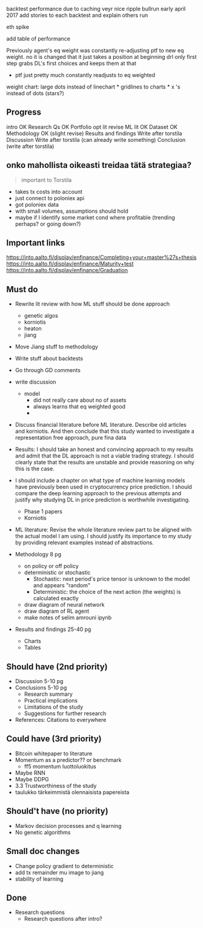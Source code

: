backtest performance due to caching veyr nice ripple bullrun early april 2017
add stories to each backtest and explain others run

eth spike


add table of performance

Previously agent's eq weight was constantly re-adjusting ptf to new eq weight. no it is changed that it just takes a position at beginning
drl only first step grabs DL's first choices and keeps them at that

* ptf just pretty much constantly readjusts to eq weighted


weight chart: large dots instead of linechart 
    * gridlines to charts
    * x 's instead of dots (stars?)


## Progress
intro OK
Research Qs OK
Portfolio opt lit revise
ML lit OK
Dataset OK
Methodology OK (slight revise)
Results and findings Write after torstila
Discussion Write after torstila (can already write something)
Conclusion (write after torstila)

## onko mahollista oikeasti treidaa tätä strategiaa?
> important to Torstila

* takes tx costs into account
* just connect to poloniex api
* got poloniex data
* with small volumes, assumptions should hold
* maybe if I identify some market cond where profitable (trending perhaps? or going down?)


## Important links
https://into.aalto.fi/display/enfinance/Completing+your+master%27s+thesis
https://into.aalto.fi/display/enfinance/Maturity+test
https://into.aalto.fi/display/enfinance/Graduation



## Must do

* Rewrite lit review with how ML stuff should be done approach
    * genetic algos
    * korniotis
    * heaton
    * jiang
* Move Jiang stuff to methodology
* Write stuff about backtests
* Go through GD comments
* write discussion
    * model
        * did not really care about no of assets 
        * always learns that eq weighted good
        * 


* Discuss financial literature before ML literature. Describe old articles and korniotis. And then conclude that this study wanted to investigate a representation free approach, pure fina data

* Results: I should take an honest and convincing approach to my results and admit that the DL approach is not a viable trading strategy. I should clearly state that the results are unstable and provide reasoning on why this is the case.

* I should include a chapter on what type of machine learning models have previously been used in cryptocurrency price prediction. I should compare the deep learning approach to the previous attempts and justify why studying DL in price prediction is worthwhile investigating.
    * Phase 1 papers
    * Korniotis

* ML literature: Revise the whole literature review part to be aligned with the actual model I am using. I should justify its importance to my study by providing relevant examples instead of abstractions.



* Methodology 8 pg
    * on policy or off policy
    * deterministic or stochastic
        * Stochastic: next period's price tensor is unknown to the model and appears "random"
        * Deterministic: the choice of the next action (the weights) is calculated exactly
    * draw diagram of neural network
    * draw diagram of RL agent
    * make notes of selim amrouni ipynb
* Results and findings 25-40 pg
    * Charts
    * Tables

## Should have (2nd priority)
* Discussion 5-10 pg
* Conclusions 5-10 pg
    * Research summary
    * Practical implications
    * Limitations of the study
    * Suggestions for further research
* References: Citations to everywhere

## Could have (3rd priority)
* Bitcoin whitepaper to literature
* Momentum as a predictor?? or benchmark
    * ff5 momentum luottoluokitus
* Maybe RNN
* Maybe DDPG
* 3.3 Trustworthiness of the study
* taulukko tärkeimmistä olennaisista papereista


## Should't have (no priority)
* Markov decision processes and q learning
* No genetic algorithms


## Small doc changes
* Change policy gradient to deterministic
* add tx remainder mu image to jiang
* stability of learning

## Done
* Research questions
    * Research questions after intro?